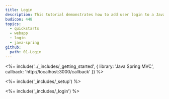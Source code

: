 ```yaml
---
title: Login
description: This tutorial demonstrates how to add user login to a Java Spring MVC application.
budicon: 448
topics:
  - quickstarts
  - webapp
  - login
  - java-spring
github:
  path: 01-Login
---
```

<%= include('../_includes/_getting_started', { library: 'Java Spring MVC', callback: 'http://localhost:3000/callback' }) %>

<%= include('_includes/_setup') %>

<%= include('_includes/_login') %>
